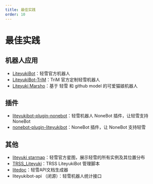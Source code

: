 ```yaml
---
title: 最佳实践
order: 10
---
```


# 最佳实践

## 机器人应用
- [LiteyukiBot](https://github.com/LiteyukiStudio/LiteyukiBot)：轻雪官方机器人
- [LiteyukiBot-TriM](https://github.com/TriM-Organization/LiteyukiBot-TriM)：TriM 官方定制轻雪机器人
- [Liteyuki Marsho](https://git.liteyuki.icu/LiteyukiStudio/marsho-alpha)：基于 轻雪 和 github model 的可爱猫娘机器人

## 插件
- [liteyukibot-plugin-nonebot](https://github.com/LiteyukiStudio/liteyukibot-plugin-nonebot)：轻雪机器人 NoneBot 插件，让轻雪支持 NoneBot
- [nonebot-plugin-liteyukibot](https://github.com/LiteyukiStudio/nonebot-plugin-liteyukibot)：NoneBot 插件，让 NoneBot 支持轻雪

## 其他
- [liteyuki starmap](https://starmap.liteyuki.icu)：轻雪官方星图，展示轻雪的所有实例及其位置分布
- [TRSS_Liteyuki](https://timerainstarsky.github.io/TRSS_Liteyuki/)：TRSS LiteyukiBot 管理脚本
- [litedoc](https://github.com/LiteyukiStudio/litedoc)：轻雪API文档生成器
- liteyukibot-api （闭源）：轻雪机器人统计接口